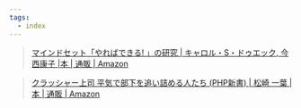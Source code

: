 ```yaml
---
tags:
  - index
---
```

>[マインドセット「やればできる! 」の研究 | キャロル・S・ドゥエック, 今西康子 |本 | 通販 | Amazon](https://www.amazon.co.jp/%E3%83%9E%E3%82%A4%E3%83%B3%E3%83%89%E3%82%BB%E3%83%83%E3%83%88%E3%80%8C%E3%82%84%E3%82%8C%E3%81%B0%E3%81%A7%E3%81%8D%E3%82%8B-%E3%80%8D%E3%81%AE%E7%A0%94%E7%A9%B6-%E3%82%AD%E3%83%A3%E3%83%AD%E3%83%AB%E3%83%BBS%E3%83%BB%E3%83%89%E3%82%A5%E3%82%A8%E3%83%83%E3%82%AF/dp/4794221789)

>[クラッシャー上司 平気で部下を追い詰める人たち (PHP新書) | 松崎 一葉 |本 | 通販 | Amazon](https://www.amazon.co.jp/%E3%82%AF%E3%83%A9%E3%83%83%E3%82%B7%E3%83%A3%E3%83%BC%E4%B8%8A%E5%8F%B8-%E5%B9%B3%E6%B0%97%E3%81%A7%E9%83%A8%E4%B8%8B%E3%82%92%E8%BF%BD%E3%81%84%E8%A9%B0%E3%82%81%E3%82%8B%E4%BA%BA%E3%81%9F%E3%81%A1-PHP%E6%96%B0%E6%9B%B8-%E6%9D%BE%E5%B4%8E-%E4%B8%80%E8%91%89/dp/4569832059)

